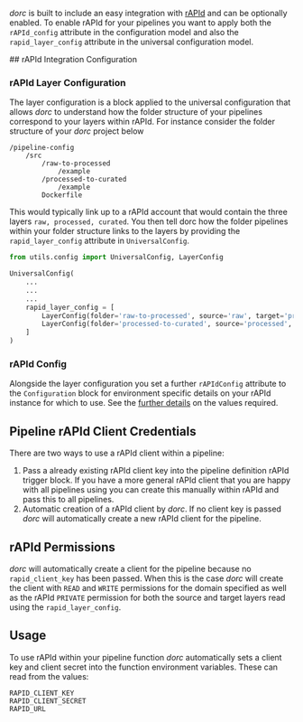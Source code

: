 *dorc* is built to include an easy integration with [rAPId](https://rapid.readthedocs.io/en/latest/) and can be optionally enabled. To enable rAPId for your pipelines you want to apply both the `rAPId_config` attribute in the configuration model and also the `rapid_layer_config` attribute in the universal configuration model.

## rAPId Integration Configuration

### rAPId Layer Configuration

The layer configuration is a block applied to the universal configuration that allows *dorc* to understand how the folder structure of your pipelines correspond to your layers within rAPId. For instance consider the folder structure of your *dorc* project below

```
/pipeline-config
    /src
        /raw-to-processed
            /example
        /processed-to-curated
            /example
        Dockerfile
```

This would typically link up to a rAPId account that would contain the three layers `raw, processed, curated`. You then tell dorc how the folder pipelines within your folder structure links to the layers by providing the `rapid_layer_config` attribute in `UniversalConfig`.

```python
from utils.config import UniversalConfig, LayerConfig

UniversalConfig(
    ...
    ...
    ...
    rapid_layer_config = [
        LayerConfig(folder='raw-to-processed', source='raw', target='processed'),
        LayerConfig(folder='processed-to-curated', source='processed', target='curated')
    ]
)
```

### rAPId Config

Alongside the layer configuration you set a further `rAPIdConfig` attribute to the `Configuration` block for environment specific details on your rAPId instance for which to use. See the [further details](/config/#rapid-configuration) on the values required.

## Pipeline rAPId Client Credentials

There are two ways to use a rAPId client within a pipeline:

1. Pass a already existing rAPId client key into the pipeline definition rAPId trigger block. If you have a more general rAPId client that you are happy with all pipelines using you can create this manually within rAPId and pass this to all pipelines.
2. Automatic creation of a rAPId client by *dorc*. If no client key is passed *dorc* will automatically create a new rAPId client for the pipeline.


## rAPId Permissions

*dorc* will automatically create a client for the pipeline because no `rapid_client_key` has been passed. When this is the case *dorc* will create the client with `READ` and `WRITE` permissions for the domain specified as well as the rAPId `PRIVATE` permission for both the source and target layers read using the `rapid_layer_config`.

## Usage

To use rAPId within your pipeline function *dorc* automatically sets a client key and client secret into the function environment variables. These can read from the values:

```
RAPID_CLIENT_KEY
RAPID_CLIENT_SECRET
RAPID_URL
```
